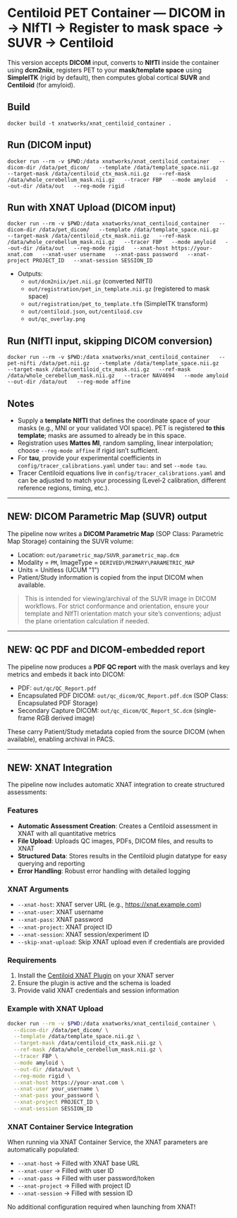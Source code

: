 # Centiloid PET Container — DICOM in → NIfTI → Register to mask space → SUVR → Centiloid

This version accepts **DICOM** input, converts to **NIfTI** inside the container using **dcm2niix**, registers PET to your **mask/template space** using **SimpleITK** (rigid by default), then computes global cortical **SUVR** and **Centiloid** (for amyloid).

## Build
```
docker build -t xnatworks/xnat_centiloid_container .
```

## Run (DICOM input)
```
docker run --rm -v $PWD:/data xnatworks/xnat_centiloid_container   --dicom-dir /data/pet_dicom/   --template /data/template_space.nii.gz   --target-mask /data/centiloid_ctx_mask.nii.gz   --ref-mask /data/whole_cerebellum_mask.nii.gz   --tracer FBP   --mode amyloid   --out-dir /data/out   --reg-mode rigid
```

## Run with XNAT Upload (DICOM input)
```
docker run --rm -v $PWD:/data xnatworks/xnat_centiloid_container   --dicom-dir /data/pet_dicom/   --template /data/template_space.nii.gz   --target-mask /data/centiloid_ctx_mask.nii.gz   --ref-mask /data/whole_cerebellum_mask.nii.gz   --tracer FBP   --mode amyloid   --out-dir /data/out   --reg-mode rigid   --xnat-host https://your-xnat.com   --xnat-user username   --xnat-pass password   --xnat-project PROJECT_ID   --xnat-session SESSION_ID
```
- Outputs:
  - `out/dcm2niix/pet.nii.gz` (converted NIfTI)
  - `out/registration/pet_in_template.nii.gz` (registered to mask space)
  - `out/registration/pet_to_template.tfm` (SimpleITK transform)
  - `out/centiloid.json`, `out/centiloid.csv`
  - `out/qc_overlay.png`

## Run (NIfTI input, skipping DICOM conversion)
```
docker run --rm -v $PWD:/data xnatworks/xnat_centiloid_container   --pet-nifti /data/pet.nii.gz   --template /data/template_space.nii.gz   --target-mask /data/centiloid_ctx_mask.nii.gz   --ref-mask /data/whole_cerebellum_mask.nii.gz   --tracer NAV4694   --mode amyloid   --out-dir /data/out   --reg-mode affine
```

## Notes
- Supply a **template NIfTI** that defines the coordinate space of your masks (e.g., MNI or your validated VOI space). PET is registered **to this template**; masks are assumed to already be in this space.
- Registration uses **Mattes MI**, random sampling, linear interpolation; choose `--reg-mode affine` if rigid isn’t sufficient.
- For **tau**, provide your experimental coefficients in `config/tracer_calibrations.yaml` under `tau:` and set `--mode tau`.
- Tracer Centiloid equations live in `config/tracer_calibrations.yaml` and can be adjusted to match your processing (Level‑2 calibration, different reference regions, timing, etc.).


---
## NEW: DICOM Parametric Map (SUVR) output
The pipeline now writes a **DICOM Parametric Map** (SOP Class: Parametric Map Storage) containing the SUVR volume:
- Location: `out/parametric_map/SUVR_parametric_map.dcm`
- Modality = `PM`, ImageType = `DERIVED\PRIMARY\PARAMETRIC_MAP`
- Units = Unitless (UCUM "1")
- Patient/Study information is copied from the input DICOM when available.

> This is intended for viewing/archival of the SUVR image in DICOM workflows. For strict conformance and orientation, ensure your template and NIfTI orientation match your site’s conventions; adjust the plane orientation calculation if needed.


---
## NEW: QC PDF and DICOM-embedded report
The pipeline now produces a **PDF QC report** with the mask overlays and key metrics and embeds it back into DICOM:
- PDF: `out/qc/QC_Report.pdf`
- Encapsulated PDF DICOM: `out/qc_dicom/QC_Report.pdf.dcm` (SOP Class: Encapsulated PDF Storage)
- Secondary Capture DICOM: `out/qc_dicom/QC_Report_SC.dcm` (single-frame RGB derived image)

These carry Patient/Study metadata copied from the source DICOM (when available), enabling archival in PACS.

---
## NEW: XNAT Integration
The pipeline now includes automatic XNAT integration to create structured assessments:

### Features
- **Automatic Assessment Creation**: Creates a Centiloid assessment in XNAT with all quantitative metrics
- **File Upload**: Uploads QC images, PDFs, DICOM files, and results to XNAT
- **Structured Data**: Stores results in the Centiloid plugin datatype for easy querying and reporting
- **Error Handling**: Robust error handling with detailed logging

### XNAT Arguments
- `--xnat-host`: XNAT server URL (e.g., https://xnat.example.com)
- `--xnat-user`: XNAT username
- `--xnat-pass`: XNAT password  
- `--xnat-project`: XNAT project ID
- `--xnat-session`: XNAT session/experiment ID
- `--skip-xnat-upload`: Skip XNAT upload even if credentials are provided

### Requirements
1. Install the [Centiloid XNAT Plugin](../pet_centiloid_xnat_datatype) on your XNAT server
2. Ensure the plugin is active and the schema is loaded
3. Provide valid XNAT credentials and session information

### Example with XNAT Upload
```bash
docker run --rm -v $PWD:/data xnatworks/xnat_centiloid_container \
  --dicom-dir /data/pet_dicom/ \
  --template /data/template_space.nii.gz \
  --target-mask /data/centiloid_ctx_mask.nii.gz \
  --ref-mask /data/whole_cerebellum_mask.nii.gz \
  --tracer FBP \
  --mode amyloid \
  --out-dir /data/out \
  --reg-mode rigid \
  --xnat-host https://your-xnat.com \
  --xnat-user your_username \
  --xnat-pass your_password \
  --xnat-project PROJECT_ID \
  --xnat-session SESSION_ID
```

### XNAT Container Service Integration
When running via XNAT Container Service, the XNAT parameters are automatically populated:
- `--xnat-host` → Filled with XNAT base URL
- `--xnat-user` → Filled with user ID  
- `--xnat-pass` → Filled with user password/token
- `--xnat-project` → Filled with project ID
- `--xnat-session` → Filled with session ID

No additional configuration required when launching from XNAT!
